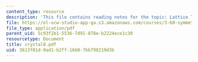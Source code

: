 ```yaml
---
content_type: resource
description: 'This file contains reading notes for the topic: Lattice Transformations.'
file: https://ol-ocw-studio-app-qa.s3.amazonaws.com/courses/3-60-symmetry-structure-and-tensor-properties-of-materials-fall-2005/3613f81d9ad1b2ff16b07bb798219d3b_crystal8.pdf
file_type: application/pdf
parent_uid: 5c93f2b1-5536-7d91-878e-b2224ece1c30
resourcetype: Document
title: crystal8.pdf
uid: 3613f81d-9ad1-b2ff-16b0-7bb798219d3b
---
```

